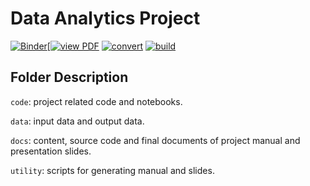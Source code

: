 # Data Analytics Project

[![Binder](https://mybinder.org/badge_logo.svg)](https://mybinder.org/v2/gh/iewaij/data-analytics-project/main?urlpath=lab/tree/code/bank_marketing.ipynb)[[![view PDF](https://img.shields.io/badge/view-PDF-red?logo=Adobe-Acrobat-Reader)](https://iewaij.github.io/data-analytics-project/manual.pdf) [![convert](https://github.com/iewaij/data-analytics-project/workflows/convert/badge.svg)](https://github.com/iewaij/data-analytics-project/actions) [![build](https://github.com/iewaij/data-analytics-project/workflows/build/badge.svg)](https://github.com/iewaij/data-analytics-project/actions)

## Folder Description

`code`: project related code and notebooks.

`data`: input data and output data.

`docs`: content, source code and final documents of project manual and presentation slides.

`utility`: scripts for generating manual and slides.
